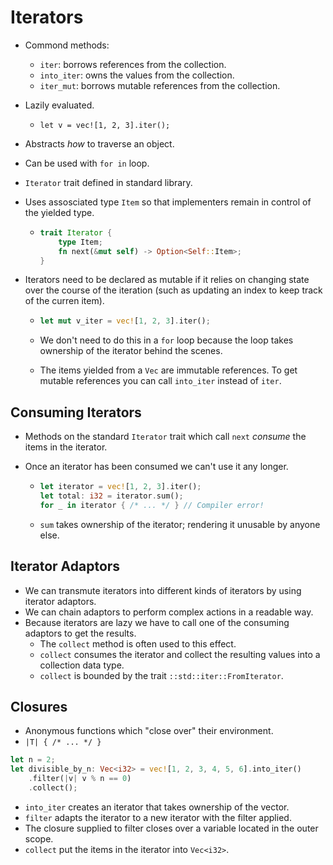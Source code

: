# Iterators

- Commond methods:

  - `iter`: borrows references from the collection.
  - `into_iter`: owns the values from the collection.
  - `iter_mut`: borrows mutable references from the collection.

- Lazily evaluated.

  - `let v = vec![1, 2, 3].iter();` 

- Abstracts _how_ to traverse an object.

- Can be used with `for in` loop.

- `Iterator` trait defined in standard library.

- Uses assosciated type `Item` so that implementers remain in control of the yielded type.

  - ```rust
    trait Iterator {
        type Item;
        fn next(&mut self) -> Option<Self::Item>;
    }
    ```

- Iterators need to be declared as mutable if it relies on changing state over the course of the iteration (such as updating an index to keep track of the curren item).

  - ```rust
    let mut v_iter = vec![1, 2, 3].iter();
    ```

  - We don't need to do this in a `for` loop because the loop takes ownership of the iterator behind the scenes.

  - The items yielded from a `Vec` are immutable references. To get mutable references you can call `into_iter` instead of `iter`.

## Consuming Iterators

- Methods on the standard `Iterator` trait which call `next` _consume_ the items in the iterator. 

- Once an iterator has been consumed we can't use it any longer.

  - ```rust
    let iterator = vec![1, 2, 3].iter();
    let total: i32 = iterator.sum();
    for _ in iterator { /* ... */ } // Compiler error! 
    ```

  - `sum` takes ownership of the iterator; rendering it unusable by anyone else.

## Iterator Adaptors

- We can transmute iterators into different kinds of iterators by using iterator adaptors.
-  We can chain adaptors to perform complex actions in a readable way.
- Because iterators are lazy we have to call one of the consuming adaptors to get the results.
  - The `collect` method is often used to this effect.
  - `collect` consumes the iterator and collect the resulting values into a collection data type.
  - `collect` is bounded by the trait `::std::iter::FromIterator`.

## Closures

- Anonymous functions which "close over" their environment.
- `|T| { /* ... */ }`

```rust
let n = 2;
let divisible_by_n: Vec<i32> = vec![1, 2, 3, 4, 5, 6].into_iter()
	.filter(|v| v % n == 0)
	.collect();
```

- `into_iter` creates an iterator that takes ownership of the vector.
- `filter` adapts the iterator to a new iterator with the filter applied.
- The closure supplied to filter closes over a variable located in the outer scope.
- `collect` put the items in the iterator into `Vec<i32>`.